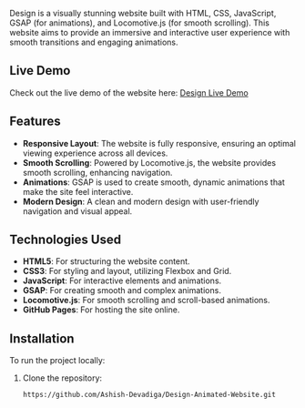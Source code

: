 
Design is a visually stunning website built with HTML, CSS, JavaScript, GSAP (for animations), and Locomotive.js (for smooth scrolling). This website aims to provide an immersive and interactive user experience with smooth transitions and engaging animations.

## Live Demo

Check out the live demo of the website here: [Design Live Demo](https://design-animated-website.onrender.com)

## Features

- **Responsive Layout**: The website is fully responsive, ensuring an optimal viewing experience across all devices.
- **Smooth Scrolling**: Powered by Locomotive.js, the website provides smooth scrolling, enhancing navigation.
- **Animations**: GSAP is used to create smooth, dynamic animations that make the site feel interactive.
- **Modern Design**: A clean and modern design with user-friendly navigation and visual appeal.

## Technologies Used

- **HTML5**: For structuring the website content.
- **CSS3**: For styling and layout, utilizing Flexbox and Grid.
- **JavaScript**: For interactive elements and animations.
- **GSAP**: For creating smooth and complex animations.
- **Locomotive.js**: For smooth scrolling and scroll-based animations.
- **GitHub Pages**: For hosting the site online.

## Installation

To run the project locally:

1. Clone the repository:
   ```bash
   https://github.com/Ashish-Devadiga/Design-Animated-Website.git
